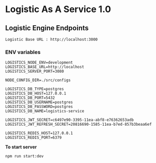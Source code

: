 # Logistic As A Service 1.0

## Logistic Engine Endpoints

```
Logistic Base URL : http://localhost:3000
```

### ENV variables

```
LOGISTICS_NODE_ENV=development
LOGISTICS_BASE_URL=http://localhost
LOGISTICS_SERVER_PORT=3080

NODE_CONFIG_DIR=./src/configs

LOGISTICS_DB_TYPE=postgres
LOGISTICS_DB_HOST=127.0.0.1
LOGISTICS_DB_PORT=5432
LOGISTICS_DB_USERNAME=postgres
LOGISTICS_DB_PASSWORD=postgres
LOGISTICS_DB_NAME=logistics-service

LOGISTICS_JWT_SECRET=c6497e90-3395-11ea-abf8-e76362653adb
LOGISTICS_JWT_REFRESH_SECRET=20816690-1585-11ea-b7ed-857b3beaa6ef

LOGISTICS_REDIS_HOST=127.0.0.1
LOGISTICS_REDIS_PORT=6379

```

**To start server**

```
npm run start:dev
```
